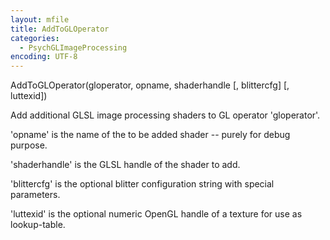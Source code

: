 ```yaml
---
layout: mfile
title: AddToGLOperator
categories:
  - PsychGLImageProcessing
encoding: UTF-8
---
```


AddToGLOperator(gloperator, opname, shaderhandle [, blittercfg] [, luttexid])

Add additional GLSL image processing shaders to GL operator 'gloperator'.

'opname' is the name of the to be added shader -- purely for debug
purpose.

'shaderhandle' is the GLSL handle of the shader to add.

'blittercfg' is the optional blitter configuration string with special
parameters.

'luttexid' is the optional numeric OpenGL handle of a texture for use as
lookup-table.